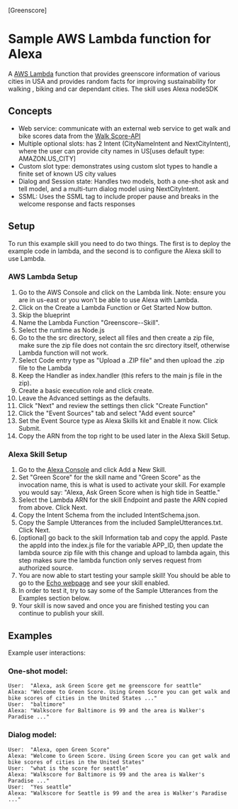 [Greenscore]
<a href='https://www.amazon.com/Mahesh-N-Green-Score/dp/B073QZDWQR/ref=sr_1_1?s=digital-skills&ie=UTF8&qid=1510126348&sr=1-1&keywords=green+score'></a>

# Sample AWS Lambda function for Alexa
A  [AWS Lambda](http://aws.amazon.com/lambda) function that provides greenscore information of various cities in USA and provides random facts for improving sustainability for walking , biking and car dependant cities. The skill uses Alexa nodeSDK

## Concepts

- Web service: communicate with an external web service to get walk and bike scores data from the [Walk Score-API](https://www.walkscore.com/professional/api.php)
- Multiple optional slots: has 2 Intent (CityNameIntent and NextCityIntent), where the user can provide city names in US[uses default type: AMAZON.US_CITY]
- Custom slot type: demonstrates using custom slot types to handle a finite set of known US city values
- Dialog and Session state: Handles two models, both a one-shot ask and tell model, and a multi-turn dialog model using NextCityIntent.
- SSML: Uses the SSML tag to include proper pause and breaks in the welcome response and facts responses

## Setup
To run this example skill you need to do two things. The first is to deploy the example code in lambda, and the second is to configure the Alexa skill to use Lambda.

### AWS Lambda Setup
1. Go to the AWS Console and click on the Lambda link. Note: ensure you are in us-east or you won't be able to use Alexa with Lambda.
2. Click on the Create a Lambda Function or Get Started Now button.
3. Skip the blueprint
4. Name the Lambda Function "Greenscore--Skill".
5. Select the runtime as Node.js
6. Go to the the src directory, select all files and then create a zip file, make sure the zip file does not contain the src directory itself, otherwise Lambda function will not work.
7. Select Code entry type as "Upload a .ZIP file" and then upload the .zip file to the Lambda
8. Keep the Handler as index.handler (this refers to the main js file in the zip).
9. Create a basic execution role and click create.
10. Leave the Advanced settings as the defaults.
11. Click "Next" and review the settings then click "Create Function"
12. Click the "Event Sources" tab and select "Add event source"
13. Set the Event Source type as Alexa Skills kit and Enable it now. Click Submit.
14. Copy the ARN from the top right to be used later in the Alexa Skill Setup.

### Alexa Skill Setup
1. Go to the [Alexa Console](https://developer.amazon.com/edw/home.html) and click Add a New Skill.
2. Set "Green Score" for the skill name and "Green Score" as the invocation name, this is what is used to activate your skill. For example you would say: "Alexa, Ask Green Score when is high tide in Seattle."
3. Select the Lambda ARN for the skill Endpoint and paste the ARN copied from above. Click Next.
4. Copy the Intent Schema from the included IntentSchema.json.
6. Copy the Sample Utterances from the included SampleUtterances.txt. Click Next.
5. [optional] go back to the skill Information tab and copy the appId. Paste the appId into the index.js file for the variable APP_ID,
   then update the lambda source zip file with this change and upload to lambda again, this step makes sure the lambda function only serves request from authorized source.
8. You are now able to start testing your sample skill! You should be able to go to the [Echo webpage](http://echo.amazon.com/#skills) and see your skill enabled.
9. In order to test it, try to say some of the Sample Utterances from the Examples section below.
10. Your skill is now saved and once you are finished testing you can continue to publish your skill.

## Examples
Example user interactions:

### One-shot model:
    User:  "Alexa, ask Green Score get me greenscore for seattle"
    Alexa: "Welcome to Green Score. Using Green Score you can get walk and bike scores of cities in the United States ..."
    User:  "baltimore"
    Alexa: "Walkscore for Baltimore is 99 and the area is Walker's Paradise ..."

### Dialog model:
    User:  "Alexa, open Green Score"
    Alexa: "Welcome to Green Score. Using Green Score you can get walk and bike scores of cities in the United States"
    User:  "what is the score for seattle"
    Alexa: "Walkscore for Baltimore is 99 and the area is Walker's Paradise ..."
    User:  "Yes seattle"
    Alexa: "Walkscore for Seattle is 99 and the area is Walker's Paradise ..."
